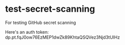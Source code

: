 # test-secret-scanning
For testing GitHub secret scanning

Here's an auth token: dp.pt.fqJ0ow76EzMEP1dwZk89KhtaQSQVez3Njd3tUIHz
